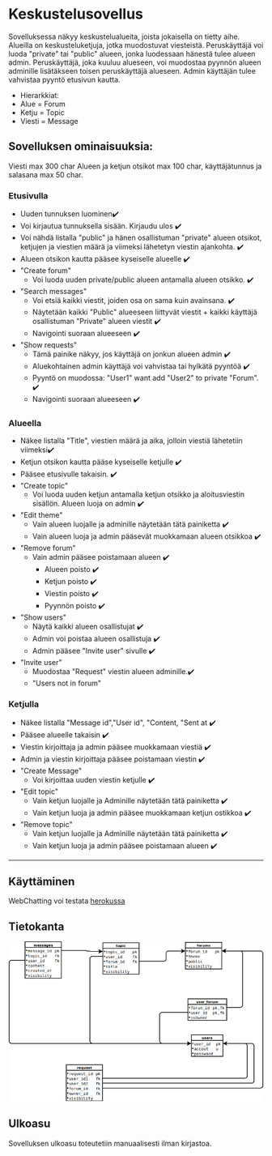 # Keskustelusovellus  
Sovelluksessa näkyy keskustelualueita, joista jokaisella on tietty aihe. Alueilla on keskusteluketjuja, jotka muodostuvat viesteistä. Peruskäyttäjä voi luoda "private" tai "public" alueen, jonka luodessaan hänestä tulee alueen admin. Peruskäyttäjä, joka kuuluu alueseen, voi muodostaa pyynnön alueen adminille lisätäkseen toisen peruskäyttäjä alueseen. Admin käyttäjän tulee vahvistaa pyyntö etusivun kautta.
* Hierarkkiat:
 * Alue = Forum
 * Ketju = Topic
 * Viesti = Message


## Sovelluksen ominaisuuksia:
Viesti max 300 char
Alueen ja ketjun otsikot max 100 char, käyttäjätunnus ja salasana max 50 char.
### Etusivulla
* Uuden tunnuksen luominen:heavy_check_mark:
* Voi kirjautua tunnuksella sisään. Kirjaudu ulos ✔️
* Voi nähdä  listalla "public" ja hänen osallistuman "private" alueen otsikot, ketjujen ja viestien määrä ja viimeksi lähetetyn viestin ajankohta. :heavy_check_mark:
* Alueen otsikon kautta pääsee kyseiselle alueelle ✔️
* "Create forum"  
  * Voi luoda uuden private/public alueen antamalla alueen otsikko. ✔️
* "Search messages" 
  * Voi etsiä kaikki viestit, joiden osa on sama kuin avainsana. ✔️
  * Näytetään kaikki "Public" alueeseen liittyvät viestit + kaikki käyttäjä osallistuman "Private" alueen viestit ✔️
  * Navigointi suoraan alueeseen ✔️
* "Show requests" 
  * Tämä painike näkyy, jos käyttäjä on jonkun alueen admin :heavy_check_mark:
  * Aluekohtainen admin käyttäjä voi vahvistaa tai hylkätä pyyntöä ✔️
  * Pyyntö on muodossa: "User1" want add "User2" to private "Forum". ✔️
  * Navigointi suoraan alueeseen ✔️
### Alueella
* Näkee  listalla "Title", viestien määrä ja aika, jolloin viestiä lähetetiin viimeksi✔️️
* Ketjun otsikon kautta pääse kyseiselle ketjulle ✔️
* Pääsee etusivulle takaisin. ✔️
* "Create topic"
  * Voi luoda uuden ketjun antamalla ketjun otsikko ja aloitusviestin sisällön. Alueen luoja on admin ✔️
* "Edit theme"
  * Vain alueen luojalle ja adminille näytetään tätä painiketta ✔️
  * Vain alueen luoja ja admin pääsevät muokkamaan alueen otsikkoa ✔️
* "Remove forum"
  * Vain admin pääsee poistamaan alueen ✔️
    * Alueen poisto ✔️
    * Ketjun poisto ✔️
    * Viestin poisto ✔️
    * Pyynnön poisto ✔️
* "Show users"
  * Näytä kaikki alueen osallistujat ✔️
  * Admin voi poistaa alueen osallistuja ✔️
  * Admin pääsee "Invite user" sivulle ✔️
* "Invite user"
  * Muodostaa "Request" viestin alueen adminille.✔️
  * "Users not in forum"
### Ketjulla
* Näkee  listalla "Message id","User id", "Content, "Sent at ✔️
* Pääsee alueelle takaisin ✔️
* Viestin kirjoittaja ja admin pääsee muokkamaan viestiä ✔️
* Admin ja viestin kirjoittaja pääsee poistamaan viestin ✔️
* "Create Message"
  * Voi kirjoittaa uuden viestin ketjulle ✔️
* "Edit topic"
  * Vain ketjun luojalle ja Adminille näytetään tätä painiketta ✔️
  * Vain ketjun luoja ja admin pääsee muokkamaan ketjun ostikkoa ✔️
* "Remove topic"
  * Vain ketjun luojalle ja Adminille näytetään tätä painiketta ✔️
  * Vain ketjun luoja ja admin pääsee poistamaan alueen ✔️

<!-- ### Sovelluksen jatkokehitykset
* Näyttää datat "Dialog box":ssa
* Kuvien tallentaminen
* käyttäjä tietojen tallentaminen -->
***
## Käyttäminen
WebChatting voi testata [herokussa](https://web-chatting-app.herokuapp.com/)
## Tietokanta
<img src="documentation/SQL.png">

## Ulkoasu
Sovelluksen ulkoasu toteutetiin manuaalisesti ilman kirjastoa.
